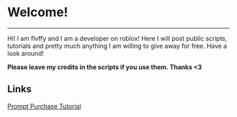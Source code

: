 # Welcome!
---
Hi! I am flvffy and I am a developer on roblox! Here I will post public scripts, tutorials and pretty much anything I am willing to give away for free. Have a look around!

**Please leave my credits in the scripts if you use them. Thanks <3**

## Links

[Prompt Purchase Tutorial]()
